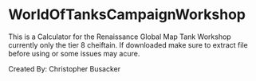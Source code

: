# WorldOfTanksCampaignWorkshop

This is a Calculator for the Renaissance Global Map Tank Workshop currently only the tier 8 cheiftain. If downloaded make sure to extract file before using or some issues may acure.

Created By: Christopher Busacker
